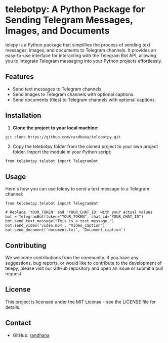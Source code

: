 # telebotpy: A Python Package for Sending Telegram Messages, Images, and Documents

telepy is a Python package that simplifies the process of sending text messages, images, and documents to Telegram channels. It provides an easy-to-use interface for interacting with the Telegram Bot API, allowing you to integrate Telegram messaging into your Python projects effortlessly.

## Features

- Send text messages to Telegram channels.
- Send images to Telegram channels with optional captions.
- Send documents (files) to Telegram channels with optional captions.

## Installation

1. **Clone the project to your local machine:**

```bash
git clone https://github.com/randhana/telebotpy.git
```
2. Copy the telebotpy folder from the cloned project to your own project folder.
Import the module in your Python script:
```shell
from telebotpy.telebot import TelegramBot
```
## Usage
Here's how you can use telepy to send a text message to a Telegram channel:
```shell
from telebotpy.telebot import TelegramBot

# Replace 'YOUR_TOKEN' and 'YOUR_CHAT_ID' with your actual values
bot = TelegramBot(token="YOUR_TOKEN", chat_id="YOUR_CHAT_ID")
bot.send_text_message("This is a test message.")
bot.send_video('video.mp4', "Video_caption")
bot.send_document('document.txt', 'Document_caption')

```

## Contributing
We welcome contributions from the community. If you have any suggestions, bug reports, or would like to contribute to the development of telepy, please visit our GitHub repository and open an issue or submit a pull request.

## License
This project is licensed under the MIT License - see the LICENSE file for details.

## Contact
- GitHub: [randhana](https://github.com/randhana)
